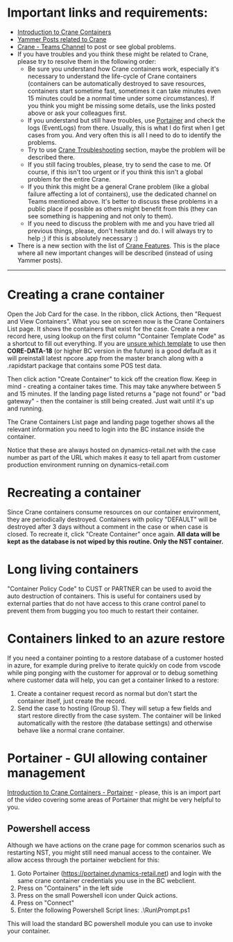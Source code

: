 # Important links and requirements:
* [Introduction to Crane Containers](https://web.microsoftstream.com/video/c4b67720-524d-4857-9cde-e70285d6ea5a)
* [Yammer Posts related to Crane](https://web.yammer.com/main/search/threads?search=crane)
* [Crane - Teams Channel](https://teams.microsoft.com/l/channel/19%3a5a2404d7ffbf4ebbb14e33b9e054b71d%40thread.skype/Crane?groupId=9f4af096-6dbf-467d-8a3c-e5029b7e7e7f&tenantId=ec3af438-38fc-4d9b-b8be-058101411d3a) to post or see global problems.
* If you have troubles and you think these might be related to Crane, please try to resolve them in the following order:
  * Be sure you understand how Crane containers work, especially it's necessary to understand the life-cycle of Crane containers (containers can be automatically destroyed to save resources, containers start sometime fast, sometimes it can take minutes even 15 minutes could be a normal time under some circumstances). If you think you might be missing some details, use the links posted above or ask your colleagues first.
  * If you understand but still have troubles, use [Portainer](#Portainer---GUI-allowing-container-management) and check the logs (EventLogs) from there. Usually, this is what I do first when I get cases from you. And very often this is all I need to do to identify the problems.
  * Try to use [Crane Troubleshooting](./Crane-Containers/Crane-Troubleshooting.md) section, maybe the problem will be described there.
  * If you still facing troubles, please, try to send the case to me. Of course, if this isn't too urgent or if you think this isn't a global problem for the entire Crane.
  * If you think this might be a general Crane problem (like a global failure affecting a lot of containers), use the dedicated channel on Teams mentioned above. It's better to discuss these problems in a public place if possible as others might benefit from this (they can see something is happening and not only to them).
  * If you need to discuss the problem with me and you have tried all previous things, please, don't hesitate and do. I will always try to help ;) if this is absolutely necessary :)
* There is a new section with the list of [Crane Features](./Crane-Containers/Crane-Features.md). This is the place where all new important changes will be described (instead of using Yammer posts). 

---

# Creating a crane container

Open the Job Card for the case.
In the ribbon, click Actions, then "Request and View Containers".
What you see on screen now is the Crane Containers List page. It shows the containers that exist for the case.
Create a new record here, using lookup on the first column "Container Template Code" as a shortcut to fill out everything.
 If you are [unsure which template](./Crane-Containers/Crane-Features/Crane-Templates.md) to use then **CORE-DATA-18** (or higher BC version in the future) is a good default as it will preinstall latest npcore .app from the master branch along with a .rapidstart package that contains some POS test data.

Then click action "Create Container" to kick off the creation flow.
Keep in mind - creating a container takes time. This may take anywhere between 5 and 15 minutes.
If the landing page listed returns a "page not found" or "bad gateway" - then the container is still being created. Just wait until it's up and running.

The Crane Containers List page and landing page together shows all the relevant information you need to login into the BC instance inside the container.

Notice that these are always hosted on dynamics-retail.net with the case number as part of the URL which makes it easy to tell apart from customer production environment running on dynamics-retail.com

# Recreating a container
Since Crane containers consume resources on our container environment, they are periodically destroyed.
Containers with policy "DEFAULT" will be destroyed after 3 days without a comment in the case or when case is closed.
To recreate it, click "Create Container" once again.
**All data will be kept as the database is not wiped by this routine. Only the NST container.**


# Long living containers
"Container Policy Code" to CUST or PARTNER can be used to avoid the auto destruction of containers. This is useful for containers used by external parties that do not have access to this crane control panel to prevent them from bugging you too much to restart their container. 

# Containers linked to an azure restore
If you need a container pointing to a restore database of a customer hosted in azure, for example during prelive to iterate quickly on code from vscode while ping ponging with the customer for approval or to debug something where customer data will help, you can get a container linked to a restore:
1. Create a container request record as normal but don't start the container itself, just create the record.
2. Send the case to hosting (Group 5). They will setup a few fields and start restore directly from the case system. The container will be linked automatically with the restore (the database settings) and otherwise behave like a normal crane container.


# Portainer - GUI allowing container management

[Introduction to Crane Containers - Portainer](https://web.microsoftstream.com/video/c4b67720-524d-4857-9cde-e70285d6ea5a?st=7326) - please, this is an import part of the video covering some areas of Portainer that might be very helpful to you.

## Powershell access
Although we have actions on the crane page for common scenarios such as restarting NST, you might still need manual access to the container.
We allow access through the portainer webclient for this:

1. Goto Portainer (https://portainer.dynamics-retail.net) and login with the same crane container credentials you use in the BC webclient.
2. Press on "Containers" in the left side
3. Press on the small Powershell icon under Quick actions.
4. Press on "Connect"
5. Enter the following Powershell Script lines:
   .\Run\Prompt.ps1

This will load the standard BC powershell module you can use to invoke your container.